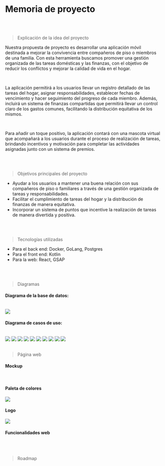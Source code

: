 # Memoria de proyecto

</br>
</br>

> Explicación de la idea del proyecto

<p>Nuestra propuesta de proyecto es desarrollar una aplicación móvil destinada a mejorar la convivencia entre compañeros de piso o miembros de una familia. Con esta herramienta buscamos promover una gestión organizada de las tareas domésticas y las finanzas, con el objetivo de reducir los conflictos y mejorar la calidad de vida en el hogar.</p></br>

<p>La aplicación permitirá a los usuarios llevar un registro detallado de las tareas del hogar, asignar responsabilidades, establecer fechas de vencimiento y hacer seguimiento del progreso de cada miembro. Además, incluirá un sistema de finanzas compartidas que permitirá llevar un control claro de los gastos comunes, facilitando la distribución equitativa de los mismos.</p></br>

<p>Para añadir un toque positivo, la aplicación contará con una mascota virtual que acompañará a los usuarios durante el proceso de realización de tareas, brindando incentivos y motivación para completar las actividades asignadas junto con un sistema de premios. </p>

</br>
</br>

> Objetivos principales del proyecto

- Ayudar a los usuarios a mantener una buena relación con sus compañeros de piso o familiares a través de una gestión organizada de tareas y responsabilidades.
- Facilitar el cumplimiento de tareas del hogar y la distribución de finanzas de manera equitativa.
- Incorporar un sistema de puntos que incentive la realización de tareas de manera divertida y positiva.

</br>
</br>

> Tecnologías utilizadas

- Para el back end: Docker, GoLang, Postgres
- Para el front end: Kotlin
- Para la web: React, GSAP

</br>
</br>

> Diagramas

<h4>Diagrama de la base de datos:</h4></br>
<img src=./src/readme-img/diagrama-bd.png>
</br>

<h4>Diagrama de casos de uso:</h4></br>
<img src=./src/readme-img/diagrama-casos-uso.png>
<img src=./src/readme-img/caso1.png>
<img src=./src/readme-img/caso2.png>
<img src=./src/readme-img/caso3.png>
<img src=./src/readme-img/caso4.png>
<img src=./src/readme-img/caso5.png>
<img src=./src/readme-img/caso6.png>
<img src=./src/readme-img/caso7.png>
<img src=./src/readme-img/caso8.png>
<img src=./src/readme-img/caso9.png>

</br>
</br>

> Página web

<h4>Mockup</h4>
</br>

<h4>Paleta de colores</h4>
<img src=./src/readme-img/paleta.png>
</br>

<h4>Logo</h4>
<img src=./src/readme-img/logo.png>
</br>

<h4>Funcionalidades web</h4>

</br>
</br>

> Roadmap

